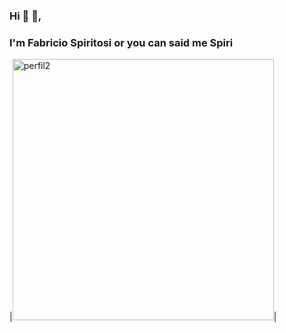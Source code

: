 ### Hi 👋 🖖,
### I'm Fabricio Spiritosi or you can said me Spiri 
|<img width="418" alt="perfil2" src="https://user-images.githubusercontent.com/35983630/234263521-ef04903a-66ba-4c25-8523-6eb64ad5a439.png">|



<!--
**fspiritosi/fspiritosi** is a ✨ _special_ ✨ repository because its `README.md` (this file) appears on your GitHub profile.

Here are some ideas to get you started:

- 🔭 I’m currently working on ...
- 🌱 I’m currently learning ...
- 👯 I’m looking to collaborate on ...
- 🤔 I’m looking for help with ...
- 💬 Ask me about ...
- 📫 How to reach me: ...
- 😄 Pronouns: ...
- ⚡ Fun fact: ...
-->
